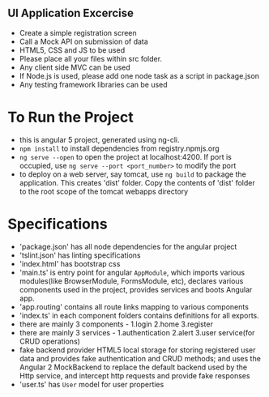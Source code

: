 UI Application Excercise
------------------------
- Create a simple registration screen
- Call a Mock API on submission of data
- HTML5, CSS and JS to be used
- Please place all your files within src folder.
- Any client side MVC can be used
- If Node.js is used, please add one node task as a script in package.json
- Any testing framework libraries can be used


To Run the Project
==================

- this is angular 5 project, generated using ng-cli.
- `npm install` to install dependencies from registry.npmjs.org
- `ng serve --open` to open the project at localhost:4200. If port is occupied, use `ng serve --port <port_number>` to modify the port
- to deploy on a web server, say tomcat, use `ng build` to package the application. This creates 'dist' folder. Copy the contents of 'dist' folder to the root scope of the tomcat webapps directory

Specifications
===============
- 'package.json' has all node dependencies for the angular project
- 'tslint.json' has linting specifications
- 'index.html' has bootstrap css
- 'main.ts' is entry point for angular `AppModule`, which imports various modules(like BrowserModule, FormsModule, etc), declares various components used in the project, provides services and boots Angular app.
- 'app.routing' contains all route links mapping to various components
- 'index.ts' in each component folders contains definitions for all exports.
- there are mainly 3 components - 1.login  2.home  3.register
- there are mainly 3 services - 1.authentication  2.alert  3.user service(for CRUD operations)
- fake backend provider HTML5 local storage for storing registered user data and provides fake authentication and CRUD methods; and uses the Angular 2 MockBackend to replace the default backend used by the Http service, and intercept http requests and provide fake responses
- 'user.ts' has `User` model for user properties
